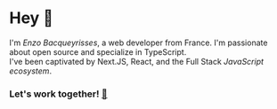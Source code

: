 # Hey 👋
I'm *Enzo Bacqueyrisses*, a web developer from France. I'm passionate about open source and specialize in TypeScript. 
<br />
I've been captivated by Next.JS, React, and the Full Stack *JavaScript ecosystem*.
<br />
### Let's work together! [📧](mailto:bacqueyrisses@proton.me)
